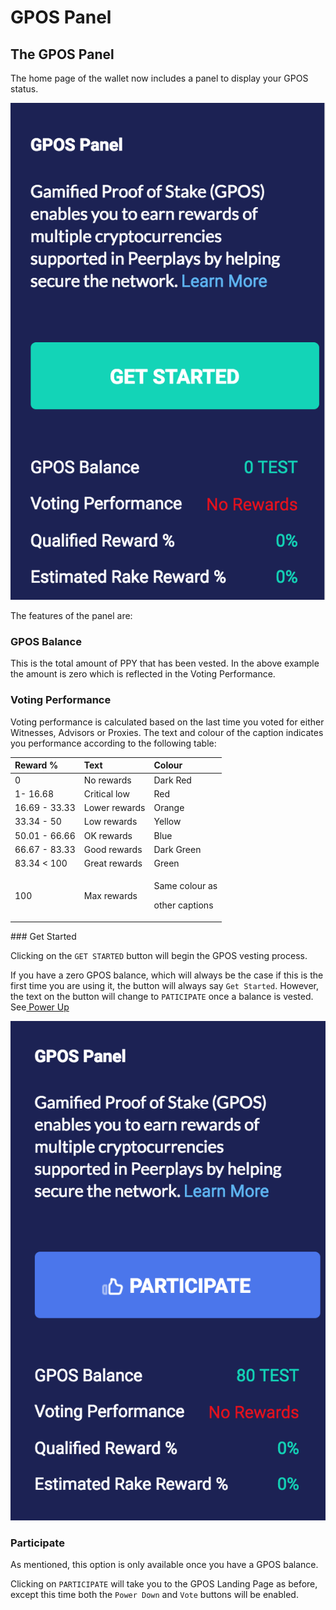 # GPOS Panel

## The GPOS Panel

The home page of the wallet now includes a panel to display your GPOS status.

![](../../../.gitbook/assets/screen-shot-2020-02-12-at-1.23.09-pm.png)

The features of the panel are:

### GPOS Balance

This is the total amount of PPY that has been vested. In the above example the amount is zero which is  reflected in the Voting Performance.

### Voting Performance

Voting performance is calculated based on the last time you voted for either Witnesses, Advisors or Proxies. The text and colour of the caption indicates you performance according to the following table:

<table>
  <thead>
    <tr>
      <th style="text-align:left">Reward %</th>
      <th style="text-align:left">Text</th>
      <th style="text-align:left">Colour</th>
    </tr>
  </thead>
  <tbody>
    <tr>
      <td style="text-align:left">0</td>
      <td style="text-align:left">No rewards</td>
      <td style="text-align:left">Dark Red</td>
    </tr>
    <tr>
      <td style="text-align:left">1- 16.68</td>
      <td style="text-align:left">Critical low</td>
      <td style="text-align:left">Red</td>
    </tr>
    <tr>
      <td style="text-align:left">16.69 - 33.33</td>
      <td style="text-align:left">Lower rewards</td>
      <td style="text-align:left">Orange</td>
    </tr>
    <tr>
      <td style="text-align:left">33.34 - 50</td>
      <td style="text-align:left">Low rewards</td>
      <td style="text-align:left">Yellow</td>
    </tr>
    <tr>
      <td style="text-align:left">50.01 - 66.66</td>
      <td style="text-align:left">OK rewards</td>
      <td style="text-align:left">Blue</td>
    </tr>
    <tr>
      <td style="text-align:left">66.67 - 83.33</td>
      <td style="text-align:left">Good rewards</td>
      <td style="text-align:left">Dark Green</td>
    </tr>
    <tr>
      <td style="text-align:left">83.34 &lt; 100</td>
      <td style="text-align:left">Great rewards</td>
      <td style="text-align:left">Green</td>
    </tr>
    <tr>
      <td style="text-align:left">100</td>
      <td style="text-align:left">Max rewards</td>
      <td style="text-align:left">
        <p>Same colour as</p>
        <p>other captions</p>
      </td>
    </tr>
  </tbody>
</table>### Get Started

Clicking on the `GET STARTED` button will begin the GPOS vesting process.

 If you have a zero GPOS balance, which will always be the case if this is the first time you are using it, the button will always say `Get Started`. However, the text on the button will change to `PATICIPATE` once a balance is vested. See[ Power Up](power-up.md)

![](../../../.gitbook/assets/screen-shot-2020-02-12-at-3.34.09-pm.png)

### Participate

As mentioned, this option is only available once you have a GPOS balance.

Clicking on `PARTICIPATE` will take you to the GPOS Landing Page as before, except this time both the `Power Down` and `Vote` buttons will be enabled.


